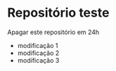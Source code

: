 # Repositório teste

Apagar este repositório em 24h


- modificação 1
- modificação 2
- modificação 3
